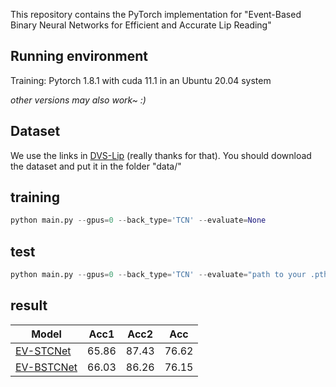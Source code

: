 This repository contains the PyTorch implementation for 
"Event-Based Binary Neural Networks for Efficient and Accurate Lip Reading" 

## Running environment

Training: Pytorch 1.8.1 with cuda 11.1 in an Ubuntu 20.04 system <br>

*other versions may also work~ :)*

## Dataset

We use the links in [DVS-Lip](https://drive.google.com/file/d/1dBEgtmctTTWJlWnuWxFtk8gfOdVVpkQ0/view) (really thanks for that). You should download the dataset and put it in the folder "data/"

## training
```python
python main.py --gpus=0 --back_type='TCN' --evaluate=None
```

## test
```python
python main.py --gpus=0 --back_type='TCN' --evaluate="path to your .pth"
```

## result
| Model                  | Acc1   | Acc2   | Acc |
|------------------------|-------|-------|-----|
| [EV-STCNet](https://drive.google.com/file/d/1y-yo73M79YDeUWODT7jTO4vkPjHcsBU1/view?usp=drive_link)        | 65.86 | 87.43 | 76.62 |
| [EV-BSTCNet](https://drive.google.com/file/d/1PxLPkKZ0X9FmlOm2FhCR-hXDie_IBrD_/view?usp=drive_link)         | 66.03 | 86.26 | 76.15  |
